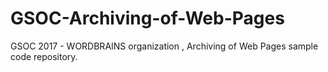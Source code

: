 # GSOC-Archiving-of-Web-Pages
GSOC 2017  - WORDBRAINS organization , Archiving of Web Pages sample code repository.
